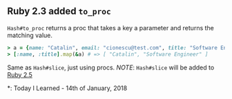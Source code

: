 ## Ruby 2.3 added `to_proc`

`Hash#to_proc` returns a proc that takes a key a parameter and returns the matching value.

```ruby
> a = {name: "Catalin", email: "cionescu@test.com", title: "Software Engineer"}
> [:name, :title].map(&a) # => [ "Catalin", "Software Engineer" ]
```

Same as `Hash#slice`, just using procs. _NOTE_: `Hash#slice` will be added to [Ruby 2.5](https://wyeworks.com/blog/2017/12/28/new-features-in-ruby-2-dot-5-0)

*: Today I Learned - 14th of January, 2018

